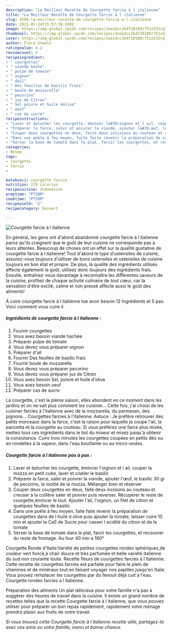 ```yaml
---
description: "La Meilleur Recette De Courgette farcie à l italienne"
title: "La Meilleur Recette De Courgette farcie à l italienne"
slug: 4598-la-meilleur-recette-de-courgette-farcie-a-l-italienne
date: 2021-02-24T15:57:39.938Z
image: https://img-global.cpcdn.com/recipes/2ea1dcc1b4f28189/751x532cq70/courgette-farcie-a-l-italienne-photo-principale-de-la-recette.jpg
thumbnail: https://img-global.cpcdn.com/recipes/2ea1dcc1b4f28189/751x532cq70/courgette-farcie-a-l-italienne-photo-principale-de-la-recette.jpg
cover: https://img-global.cpcdn.com/recipes/2ea1dcc1b4f28189/751x532cq70/courgette-farcie-a-l-italienne-photo-principale-de-la-recette.jpg
author: Flora Steele
ratingvalue: 4.2
reviewcount: 4
recipeingredient:
- " courgettes"
- " viande hache"
- " pulpe de tomate"
- " oignon"
- " dail"
- " Des feuilles de basilic frais"
- " boule de mozzarella"
- " pecorino"
- " jus de Citron"
- " Sel poivre et huile dolive"
- " oeuf"
- " cas de sucre"
recipeinstructions:
- "Laver et éplucher les courgette, émincer l&#39;oignon et l ail, couper la mozza en petit cube, laver et ciseler le basilic"
- "Préparer la farce, saler et poivrer la viande, ajouter l&#39;œuf, le basilic 30 gr de pecorino, la moitié de la mozza. Mélanger bien et réserver"
- "Couper deux courgettes en deux, faite deux incisions au couteau et creuser à la cuillère saler et poivrer puis reverser. Récupérer le reste de courgette,émincer le tout. Ajouter l&#39;ail, l&#39;oignon, un filet de citron et quelques feuilles de basilic"
- "Dans une poêle à feu moyen, faite faite revenir la préparation de courgettes dans de l huile d olive puis ajouter la tomate, laisser cuire 10 min et ajouter la CaS de Sucre pour casser l acidité du citron et de la tomate"
- "Verser la base de tomate dans le plat, farcir les courgettes, et recouvrer du reste de fromage. Au four 40 min a 180°"
categories:
- Resep
tags:
- courgette
- farcie
- 

katakunci: courgette farcie  
nutrition: 279 calories
recipecuisine: Indonesian
preptime: "PT38M"
cooktime: "PT50M"
recipeyield: "2"
recipecategory: Dessert

---
```



![Courgette farcie à l italienne](https://img-global.cpcdn.com/recipes/2ea1dcc1b4f28189/751x532cq70/courgette-farcie-a-l-italienne-photo-principale-de-la-recette.jpg)

En général, les gens ont d'abord abandonné courgette farcie à l italienne parce qu'ils craignent que le goût de leur cuisine ne corresponde pas à leurs attentes. Beaucoup de choses ont un effet sur la qualité gustative de courgette farcie à l italienne! Tout d'abord le type d'ustensiles de cuisine, assurez-vous toujours d'utiliser de bons ustensiles et ustensiles de cuisine toujours en bon état et propre. De plus, la qualité des ingrédients utilisés affecte également le goût, utilisez donc toujours des ingrédients frais. Ensuite, entraînez-vous davantage à reconnaître les différentes saveurs de la cuisine, profitez de chaque activité culinaire de tout cœur, car la sensation d'être excité, calme et non pressé affecte aussi le goût des aliments!

<!--inarticleads1-->

À cuire courgette farcie à l italienne tue avoir besoin 12 Ingrédients et 5 pas. Voici comment vous cuire il.

##### Ingrédients de courgette farcie à l italienne :

1. Fournir  courgettes
1. Vous avez besoin  viande hachée
1. Préparer  pulpe de tomate
1. Vous devez vous préparer  oignon
1. Préparer  d&#39;ail
1. Fournir  Des feuilles de basilic frais
1. Fournir  boule de mozzarella
1. Vous devez vous préparer  pecorino
1. Vous devez vous préparer  jus de Citron
1. Vous avez besoin  Sel, poivre et huile d&#39;olive
1. Vous avez besoin  oeuf
1. Préparer  cas de sucre


La courgette, c&#39;est la pleine saison, elles abondent en ce moment dans les jardins et on ne sait plus comment les cuisiner… Cette fois, j&#39;ai choisi de les cuisiner farcies à l&#39;italienne avec de la mozzarella, du parmesan, des pignons… Courgettes farcies à l&#39;italienne. Astuce : Je préfère retrouver des petits morceaux dans la farce, c&#39;est la raison pour laquelle je coupe l&#39;ail, la pancetta et la courgette au couteau. Si vous préférez une farce plus mixée, mettez tous ces ingrédients dans le bol du mixeur et mixez jusqu&#39;à obtenir la consistance. Cuire trois minutes les courgettes coupées en petits dés ou en rondelles à la vapeur, dans l&#39;eau bouillante ou au micro-ondes. 

<!--inarticleads2-->

##### Courgette farcie à l italienne pas à pas :

1. Laver et éplucher les courgette, émincer l&#39;oignon et l ail, couper la mozza en petit cube, laver et ciseler le basilic
1. Préparer la farce, saler et poivrer la viande, ajouter l&#39;œuf, le basilic 30 gr de pecorino, la moitié de la mozza. Mélanger bien et réserver
1. Couper deux courgettes en deux, faite deux incisions au couteau et creuser à la cuillère saler et poivrer puis reverser. Récupérer le reste de courgette,émincer le tout. Ajouter l&#39;ail, l&#39;oignon, un filet de citron et quelques feuilles de basilic
1. Dans une poêle à feu moyen, faite faite revenir la préparation de courgettes dans de l huile d olive puis ajouter la tomate, laisser cuire 10 min et ajouter la CaS de Sucre pour casser l acidité du citron et de la tomate
1. Verser la base de tomate dans le plat, farcir les courgettes, et recouvrer du reste de fromage. Au four 40 min a 180°


Courgette Ronde d&#39;Italie:Variété de petites courgettes rondes sphériques,de couleur vert foncé,à chair douce et très parfumée et belle variété italienne du sud non courante toute. Recette fleurs de courgettes farcies à l&#39;italienne. Cette recette de courgettes farcies est parfaite pour faire le plein de vitamines et de minéraux tout en faisant voyager nos papilles jusqu&#39;en Italie. Vous pouvez remplacer les courgettes par du fenouil déjà cuit à l&#39;eau. Courgette rondes farcies a l italienne. 

<!--inarticleads1-->

<p>
Préparation des aliments Un plat délicieux pour votre famille n'a pas à suggérer des heures de travail dans la cuisine. Il existe un grand nombre de recettes telles que la recette Courgette farcie à l italienne, que vous pouvez utiliser pour préparer un bon repas rapidement, rapidement votre ménage prendra plaisir aux fruits de votre travail.
</p>

<p>
<i>Si vous trouvez cette Courgette farcie à l italienne recette utile, partagez-la avec vos amis ou votre famille, merci et bonne chance.</i>
</p>
